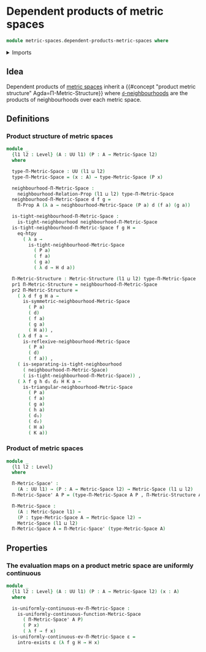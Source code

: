 # Dependent products of metric spaces

```agda
module metric-spaces.dependent-products-metric-spaces where
```

<details><summary>Imports</summary>

```agda
open import elementary-number-theory.positive-rational-numbers

open import foundation.binary-relations
open import foundation.cartesian-product-types
open import foundation.dependent-pair-types
open import foundation.existential-quantification
open import foundation.function-extensionality
open import foundation.function-types
open import foundation.identity-types
open import foundation.propositions
open import foundation.sequences
open import foundation.sets
open import foundation.transport-along-identifications
open import foundation.universe-levels

open import metric-spaces.metric-spaces
open import metric-spaces.neighbourhood-relations
open import metric-spaces.sequences-metric-spaces
open import metric-spaces.uniformly-continuous-functions-metric-spaces
```

</details>

## Idea

Dependent products of [metric spaces](metric-spaces.metric-spaces.md) inherit a
{{#concept "product metric structure" Agda=Π-Metric-Structure}} where
[`d`-neighbourhoods](metric-spaces.neighbourhood-relations.md) are the products
of neighbourhoods over each metric space.

## Definitions

### Product structure of metric spaces

```agda
module _
  {l1 l2 : Level} (A : UU l1) (P : A → Metric-Space l2)
  where

  type-Π-Metric-Space : UU (l1 ⊔ l2)
  type-Π-Metric-Space = (x : A) → type-Metric-Space (P x)

  neighbourhood-Π-Metric-Space :
    neighbourhood-Relation-Prop (l1 ⊔ l2) type-Π-Metric-Space
  neighbourhood-Π-Metric-Space d f g =
    Π-Prop A (λ a → neighbourhood-Metric-Space (P a) d (f a) (g a))

  is-tight-neighbourhood-Π-Metric-Space :
    is-tight-neighbourhood neighbourhood-Π-Metric-Space
  is-tight-neighbourhood-Π-Metric-Space f g H =
    eq-htpy
      ( λ a →
        is-tight-neighbourhood-Metric-Space
          ( P a)
          ( f a)
          ( g a)
          ( λ d → H d a))

  Π-Metric-Structure : Metric-Structure (l1 ⊔ l2) type-Π-Metric-Space
  pr1 Π-Metric-Structure = neighbourhood-Π-Metric-Space
  pr2 Π-Metric-Structure =
    ( λ d f g H a →
      is-symmetric-neighbourhood-Metric-Space
        ( P a)
        ( d)
        ( f a)
        ( g a)
        ( H a)) ,
    ( λ d f a →
      is-reflexive-neighbourhood-Metric-Space
        ( P a)
        ( d)
        ( f a)) ,
    ( is-separating-is-tight-neighbourhood
      ( neighbourhood-Π-Metric-Space)
      ( is-tight-neighbourhood-Π-Metric-Space)) ,
    ( λ f g h d₁ d₂ H K a →
      is-triangular-neighbourhood-Metric-Space
        ( P a)
        ( f a)
        ( g a)
        ( h a)
        ( d₁)
        ( d₂)
        ( H a)
        ( K a))
```

### Product of metric spaces

```agda
module _
  {l1 l2 : Level}
  where

  Π-Metric-Space' :
    (A : UU l1) → (P : A → Metric-Space l2) → Metric-Space (l1 ⊔ l2)
  Π-Metric-Space' A P = (type-Π-Metric-Space A P , Π-Metric-Structure A P)

  Π-Metric-Space :
    (A : Metric-Space l1) →
    (P : type-Metric-Space A → Metric-Space l2) →
    Metric-Space (l1 ⊔ l2)
  Π-Metric-Space A = Π-Metric-Space' (type-Metric-Space A)
```

## Properties

### The evaluation maps on a product metric space are uniformly continuous

```agda
module _
  {l1 l2 : Level} (A : UU l1) (P : A → Metric-Space l2) (x : A)
  where

  is-uniformly-continuous-ev-Π-Metric-Space :
    is-uniformly-continuous-function-Metric-Space
      ( Π-Metric-Space' A P)
      ( P x)
      ( λ f → f x)
  is-uniformly-continuous-ev-Π-Metric-Space ε =
    intro-exists ε (λ f g H → H x)
```
